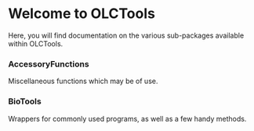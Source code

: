 # Welcome to OLCTools

Here, you will find documentation on the various sub-packages available within OLCTools.

### AccessoryFunctions

Miscellaneous functions which may be of use.

### BioTools

Wrappers for commonly used programs, as well as a few handy methods.



